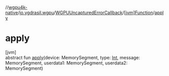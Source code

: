 //[wgpu4k-native](../../../../index.md)/[io.ygdrasil.wgpu](../../index.md)/[WGPUUncapturedErrorCallback](../index.md)/[[jvm]Function](index.md)/[apply](apply.md)

# apply

[jvm]\
abstract fun [apply](apply.md)(device: MemorySegment, type: [Int](https://kotlinlang.org/api/core/kotlin-stdlib/kotlin/-int/index.html), message: MemorySegment, userdata1: MemorySegment, userdata2: MemorySegment)